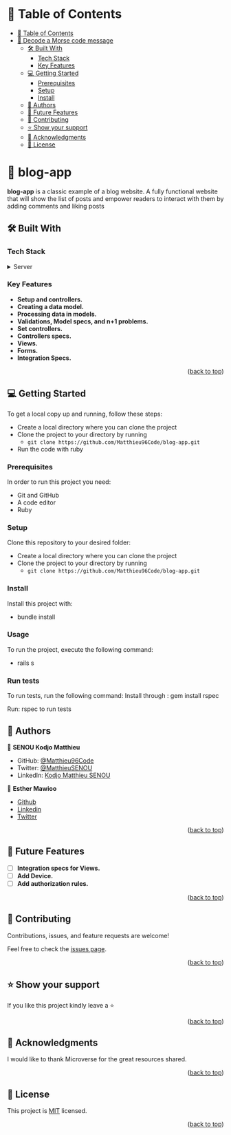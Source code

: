 <!-- TABLE OF CONTENTS -->

# 📗 Table of Contents

- [📗 Table of Contents](#-table-of-contents)
- [📖 Decode a Morse code message ](#-decode-a-morse-code-message-)
  - [🛠 Built With ](#-built-with-)
    - [Tech Stack ](#tech-stack-)
    - [Key Features ](#key-features-)
  - [💻 Getting Started ](#-getting-started-)
    - [Prerequisites](#prerequisites)
    - [Setup](#setup)
    - [Install](#install)
  - [👥 Authors ](#-authors-)
  - [🔭 Future Features ](#-future-features-)
  - [🤝 Contributing ](#-contributing-)
  - [⭐️ Show your support ](#️-show-your-support-)
  - [🙏 Acknowledgments ](#-acknowledgments-)
  - [📝 License ](#-license-)

<!-- PROJECT DESCRIPTION -->

# 📖 blog-app  <a name="about-project"></a>

**blog-app** is a classic example of a blog website. A fully functional website that will show the list of posts and empower readers to interact with them by adding comments and liking posts

## 🛠 Built With <a name="built-with"></a>

### Tech Stack <a name="tech-stack"></a>

<details>
<summary>Server</summary>
  <ul>
    <li><a href="https://guides.rubyonrails.org/getting_started.html">Ruby on Rails</a></li>
  </ul>
</details>

<!-- Features -->

### Key Features <a name="key-features"></a>

- **Setup and controllers.**
- **Creating a data model.**
- **Processing data in models.**
- **Validations, Model specs, and n+1 problems.**
- **Set controllers.**
- **Controllers specs.**
- **Views.**
- **Forms.**
- **Integration Specs.**

<p align="right">(<a href="#readme-top">back to top</a>)</p>

<!-- GETTING STARTED -->

## 💻 Getting Started <a name="getting-started"></a>

To get a local copy up and running, follow these steps:
- Create a local directory where you can clone the project
- Clone the project to your directory by running
  - `git clone https://github.com/Matthieu96Code/blog-app.git`
- Run the code with ruby

### Prerequisites

In order to run this project you need:

- Git and GitHub
- A code editor
- Ruby

### Setup

Clone this repository to your desired folder:

- Create a local directory where you can clone the project
- Clone the project to your directory by running
  - `git clone https://github.com/Matthieu96Code/blog-app.git`

### Install

Install this project with:
<ul>
<li>bundle install</li>
</ul>

### Usage

To run the project, execute the following command:
<ul>
<li>rails s</li>
</ul>

### Run tests

To run tests, run the following command: Install through : gem install rspec

Run: rspec to run tests


## 👥 Authors <a name="authors"></a>

👤 **SENOU Kodjo Matthieu**

- GitHub: [@Matthieu96Code](https://github.com/Matthieu96Code)
- Twitter: [@MatthieuSENOU](https://twitter.com/MatthieuSenou)
- LinkedIn: [Kodjo Matthieu SENOU](https://www.linkedin.com/in/kodjo-matthieu-senou/)

👤 **Esther Mawioo**

- [Github](https://github.com/mumo-esther/mumo-esther)
- [Linkedin](https://www.linkedin.com/in/esther-mawioo-58b636225/)
- [Twitter](https://twitter.com/EstherMawioo)

<p align="right">(<a href="#readme-top">back to top</a>)</p>

<!-- FUTURE FEATURES -->

## 🔭 Future Features <a name="future-features"></a>

- [ ] **Integration specs for Views.**
- [ ] **Add Device.**
- [ ] **Add authorization rules.**

<p align="right">(<a href="#readme-top">back to top</a>)</p>

<!-- CONTRIBUTING -->

## 🤝 Contributing <a name="contributing"></a>

Contributions, issues, and feature requests are welcome!

Feel free to check the [issues page](https://github.com/Matthieu96Code/blog-app/issues).

<p align="right">(<a href="#readme-top">back to top</a>)</p>

<!-- SUPPORT -->

## ⭐️ Show your support <a name="support"></a>

If you like this project kindly leave a ⭐

<p align="right">(<a href="#readme-top">back to top</a>)</p>


## 🙏 Acknowledgments <a name="acknowledgements"></a>

I would like to thank Microverse for the great resources shared.
<p align="right">(<a href="#readme-top">back to top</a>)</p>

<!-- LICENSE -->

## 📝 License <a name="license"></a>

This project is [MIT](./LICENSE) licensed.

<p align="right">(<a href="#readme-top">back to top</a>)</p>
